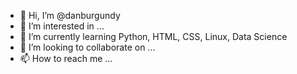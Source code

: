 - 👋 Hi, I’m @danburgundy
- 👀 I’m interested in ...
- 🌱 I’m currently learning Python, HTML, CSS, Linux, Data Science
- 💞️ I’m looking to collaborate on ...
- 📫 How to reach me ...

<!---
danburgundy/danburgundy is a ✨ special ✨ repository because its `README.md` (this file) appears on your GitHub profile.
You can click the Preview link to take a look at your changes.
--->
